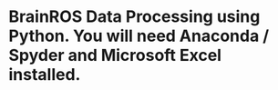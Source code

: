 # BrainROS Data Processing using Python. You will need Anaconda / Spyder and Microsoft Excel installed.

